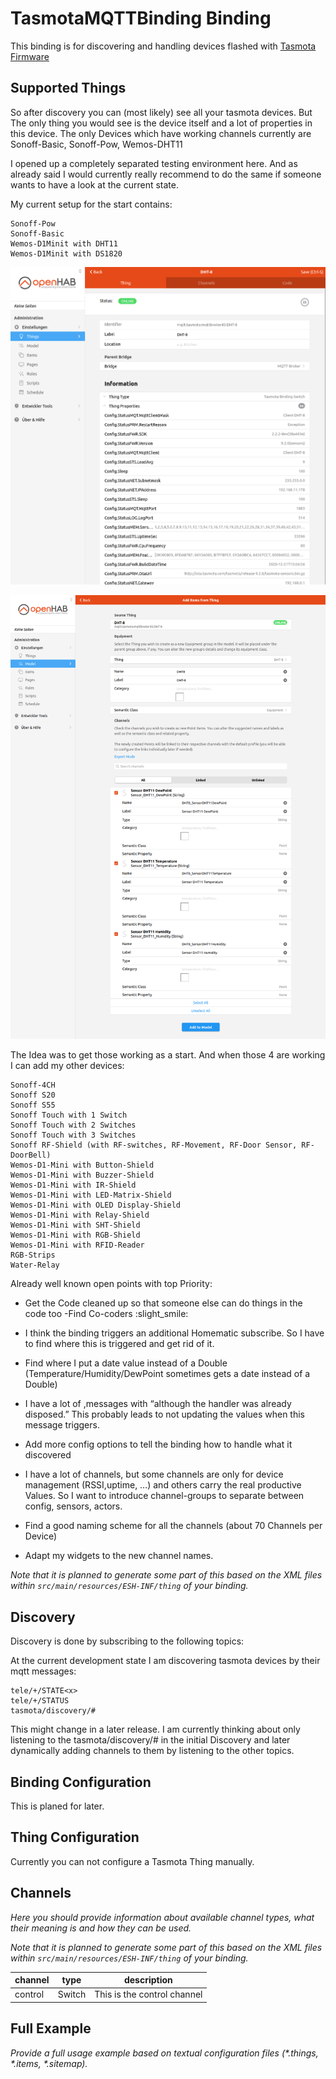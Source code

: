 # TasmotaMQTTBinding Binding

This binding is for discovering and handling devices flashed with [Tasmota Firmware](https://tasmota.github.io/docs/)

## Supported Things

So after discovery you can (most likely) see all your tasmota devices. But The only thing you would see is the device
itself and a lot of properties in this device. The only Devices which have working channels currently are Sonoff-Basic,
Sonoff-Pow, Wemos-DHT11

I opened up a completely separated testing environment here. And as already said I would currently really recommend to
do the same if someone wants to have a look at the current state.

My current setup for the start contains:

    Sonoff-Pow
    Sonoff-Basic
    Wemos-D1Minit with DHT11
    Wemos-D1Minit with DS1820

![Example Thing](doc/images/Example-Thing-DHT-8.png)

![Example Model](doc/images/Example-Model-DHT-8.png)

The Idea was to get those working as a start. And when those 4 are working I can add my other devices:

    Sonoff-4CH
    Sonoff S20
    Sonoff S55
    Sonoff Touch with 1 Switch
    Sonoff Touch with 2 Switches
    Sonoff Touch with 3 Switches
    Sonoff RF-Shield (with RF-switches, RF-Movement, RF-Door Sensor, RF-DoorBell)
    Wemos-D1-Mini with Button-Shield
    Wemos-D1-Mini with Buzzer-Shield
    Wemos-D1-Mini with IR-Shield
    Wemos-D1-Mini with LED-Matrix-Shield
    Wemos-D1-Mini with OLED Display-Shield
    Wemos-D1-Mini with Relay-Shield
    Wemos-D1-Mini with SHT-Shield
    Wemos-D1-Mini with RGB-Shield
    Wemos-D1-Mini with RFID-Reader
    RGB-Strips
    Water-Relay

Already well known open points with top Priority:

- Get the Code cleaned up so that someone else can do things in the code too -Find Co-coders :slight_smile:

- I think the binding triggers an additional Homematic subscribe. So I have to find where this is triggered and get rid
  of it.

- Find where I put a date value instead of a Double (Temperature/Humidity/DewPoint sometimes gets a date instead of a
  Double)

- I have a lot of ,messages with “although the handler was already disposed.” This probably leads to not updating the
  values when this message triggers.

- Add more config options to tell the binding how to handle what it discovered

- I have a lot of channels, but some channels are only for device management (RSSI,uptime, …) and others carry the real
  productive Values. So I want to introduce channel-groups to separate between config, sensors, actors.

- Find a good naming scheme for all the channels (about 70 Channels per Device)

- Adapt my widgets to the new channel names.

_Note that it is planned to generate some part of this based on the XML files
within ```src/main/resources/ESH-INF/thing``` of your binding._

## Discovery

Discovery is done by subscribing to the following topics:

At the current development state I am discovering tasmota devices by their mqtt messages:

    tele/+/STATE<x>
    tele/+/STATUS
    tasmota/discovery/#

This might change in a later release. I am currently thinking about only listening to the tasmota/discovery/# in the
initial Discovery and later dynamically adding channels to them by listening to the other topics.

## Binding Configuration

This is planed for later.

## Thing Configuration

Currently you can not configure a Tasmota Thing manually.

## Channels

_Here you should provide information about available channel types, what their meaning is and how they can be used._

_Note that it is planned to generate some part of this based on the XML files
within ```src/main/resources/ESH-INF/thing``` of your binding._

| channel  | type   | description                  |
|----------|--------|------------------------------|
| control  | Switch | This is the control channel  |

## Full Example

_Provide a full usage example based on textual configuration files (*.things, *.items, *.sitemap)._
